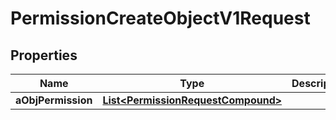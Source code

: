 

# PermissionCreateObjectV1Request

## Properties

Name | Type | Description | Notes
------------ | ------------- | ------------- | -------------
**aObjPermission** | [**List&lt;PermissionRequestCompound&gt;**](PermissionRequestCompound.md) |  | 




